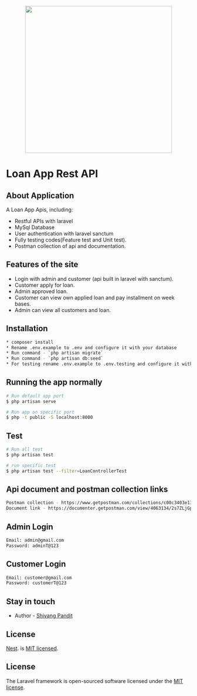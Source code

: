 <p dir="auto" align="center"><a href="https://laravel.com" target="_blank"><img src="https://raw.githubusercontent.com/laravel/art/master/logo-lockup/5%20SVG/2%20CMYK/1%20Full%20Color/laravel-logolockup-cmyk-red.svg" width="400"></a></p>

# Loan App Rest API
## About Application
A Loan App Apis, including:

* Restful APIs with laravel
* MySql Database 
* User authentication with laravel sanctum
* Fully testing codes(Feature test and Unit test).
* Postman collection of api and documentation.

## Features of the site
* Login with admin and customer (api built in laravel with sanctum).
* Customer apply for loan.
* Admin approved loan.
* Customer can view own applied loan and pay installment on week bases.
* Admin can view all customers and loan.


## Installation

```bash
* composer install
* Rename .env.example to .env and configure it with your database
* Run command - `php artisan migrate`
* Run command - `php artisan db:seed`
* For testing rename .env.example to .env.testing and configure it with your testing database (You can use MySql Or SQLite)
```

## Running the app normally

```bash
# Run default app port
$ php artisan serve

# Run app on specific port
$ php -t public -S localhost:8000

```

## Test

```bash
# Run all test
$ php artisan test

# run specific test
$ php artisan test --filter=LoanControllerTest
```

## Api document and postman collection links
```bash
Postman collection - https://www.getpostman.com/collections/c00c3403e1348199acf4
Document link - https://documenter.getpostman.com/view/4063134/2s7ZLjGptv#8bc12c4b-2828-4f75-b5fd-3189ed61cae2
```

## Admin Login
```bash
Email: admin@gmail.com
Password: adminT@123
```

## Customer Login
```bash
Email: customer@gmail.com
Password: customerT@123
```

## Stay in touch

- Author - [Shivang Pandit](https://www.linkedin.com/in/shivang-pandit)

## License

[Nest](https://docs.nestjs.com/support). is [MIT licensed](LICENSE).

## License

The Laravel framework is open-sourced software licensed under the [MIT license](https://opensource.org/licenses/MIT).

